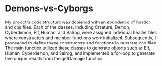 # Demons-vs-Cyborgs

My project's code structure was designed with an abundance of header and cpp files. Each of the classes, including Creature, Demon, Cyberdemon, Elf, Human, and Balrog, were assigned individual header files where constructors and member functions were initialized. Subsequently, I proceeded to define these constructors and functions in separate cpp files. The main function utilized these classes to generate objects such as Elf, Human, Cyberdemon, and Balrog, and implemented a for-loop to generate five unique results from the getDamage function.
